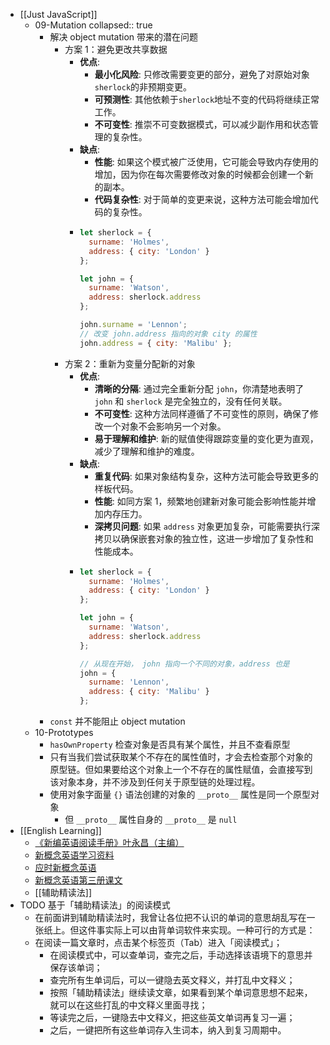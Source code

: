 - [[Just JavaScript]]
	- 09-Mutation
	  collapsed:: true
		- 解决 object mutation 带来的潜在问题
			- 方案 1：避免更改共享数据
				- **优点**:
					- **最小化风险**: 只修改需要变更的部分，避免了对原始对象`sherlock`的非预期变更。
					- **可预测性**: 其他依赖于`sherlock`地址不变的代码将继续正常工作。
					- **不可变性**: 推崇不可变数据模式，可以减少副作用和状态管理的复杂性。
				- **缺点**:
					- **性能**: 如果这个模式被广泛使用，它可能会导致内存使用的增加，因为你在每次需要修改对象的时候都会创建一个新的副本。
					- **代码复杂性**: 对于简单的变更来说，这种方法可能会增加代码的复杂性。
				- ```js
				  let sherlock = {
				    surname: 'Holmes',
				    address: { city: 'London' }
				  };
				  
				  let john = {
				    surname: 'Watson',
				    address: sherlock.address
				  };
				  
				  john.surname = 'Lennon';
				  // 改变 john.address 指向的对象 city 的属性
				  john.address = { city: 'Malibu' };
				  ```
			- 方案 2：重新为变量分配新的对象
				- **优点**:
					- **清晰的分隔**: 通过完全重新分配 `john`，你清楚地表明了 `john` 和 `sherlock` 是完全独立的，没有任何关联。
					- **不可变性**: 这种方法同样遵循了不可变性的原则，确保了修改一个对象不会影响另一个对象。
					- **易于理解和维护**: 新的赋值使得跟踪变量的变化更为直观，减少了理解和维护的难度。
				- **缺点**:
					- **重复代码**: 如果对象结构复杂，这种方法可能会导致更多的样板代码。
					- **性能**: 如同方案 1，频繁地创建新对象可能会影响性能并增加内存压力。
					- **深拷贝问题**: 如果 `address` 对象更加复杂，可能需要执行深拷贝以确保嵌套对象的独立性，这进一步增加了复杂性和性能成本。
				- ```js
				  let sherlock = {
				    surname: 'Holmes',
				    address: { city: 'London' }
				  };
				  
				  let john = {
				    surname: 'Watson',
				    address: sherlock.address
				  };
				  
				  // 从现在开始， john 指向一个不同的对象，address 也是
				  john = {
				    surname: 'Lennon',
				    address: { city: 'Malibu' }
				  };
				  ```
		- `const` 并不能阻止 object mutation
	- 10-Prototypes
		- `hasOwnProperty` 检查对象是否具有某个属性，并且不查看原型
		- 只有当我们尝试获取某个不存在的属性值时，才会去检查那个对象的原型链。但如果要给这个对象上一个不存在的属性赋值，会直接写到该对象本身，并不涉及到任何关于原型链的处理过程。
		- 使用对象字面量 `{}` 语法创建的对象的 `__proto__`  属性是同一个原型对象
			- 但  `__proto__`  属性自身的 `__proto__` 是 `null`
- [[English Learning]]
	- [《新编英语阅读手册》叶永昌（主编）](https://github.com/xiaolai/a-new-english-reading-handbook)
	- [新概念英语学习资料](https://protogenesis.github.io/NewConceptEnglish/)
	- [应时新概念英语](https://github.com/wish1776/NCE)
	- [新概念英语第三册课文](https://en-nce.xiao84.com/nce3/index1.html)
	- [[辅助精读法]]
- TODO 基于「辅助精读法」的阅读模式
	- 在前面讲到辅助精读法时，我曾让各位把不认识的单词的意思胡乱写在一张纸上。但这件事实际上可以由背单词软件来实现。一种可行的方式是：
	- 在阅读一篇文章时，点击某个标签页（Tab）进入「阅读模式」；
		- 在阅读模式中，可以查单词，查完之后，手动选择该语境下的意思并保存该单词；
		- 查完所有生单词后，可以一键隐去英文释义，并打乱中文释义；
		- 按照「辅助精读法」继续读文章，如果看到某个单词意思想不起来，就可以在这些打乱的中文释义里面寻找；
		- 等读完之后，一键隐去中文释义，把这些英文单词再复习一遍；
		- 之后，一键把所有这些单词存入生词本，纳入到复习周期中。